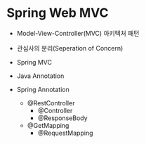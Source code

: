# Spring Web MVC

* Model-View-Controller(MVC) 아키텍처 패턴

* 관심사의 분리(Seperation of Concern)

* Spring MVC

* Java Annotation

* Spring Annotation
  * @RestController
    * @Controller
    * @ResponseBody
  * @GetMapping
    * @RequestMapping
